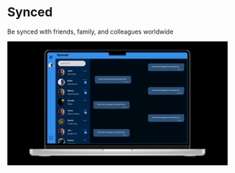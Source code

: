 # Synced

Be synced with friends, family, and colleagues worldwide

<img src='./design/Screenshot (597).png'>
